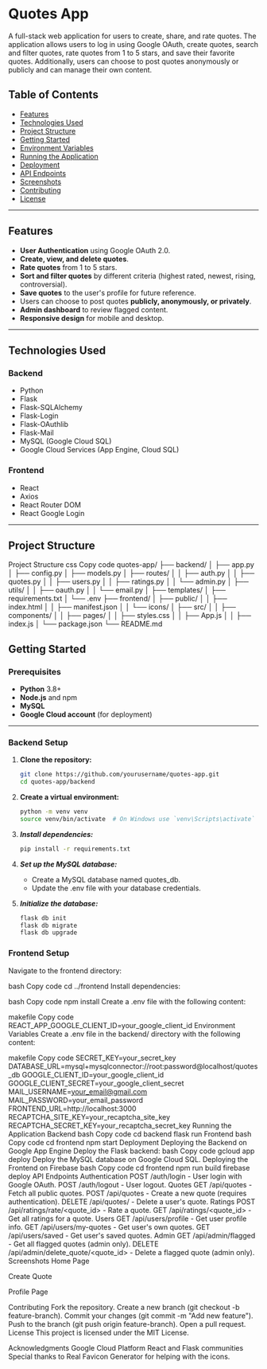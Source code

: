 # Quotes App

A full-stack web application for users to create, share, and rate quotes. The application allows users to log in using Google OAuth, create quotes, search and filter quotes, rate quotes from 1 to 5 stars, and save their favorite quotes. Additionally, users can choose to post quotes anonymously or publicly and can manage their own content.

## Table of Contents
- [Features](#features)
- [Technologies Used](#technologies-used)
- [Project Structure](#project-structure)
- [Getting Started](#getting-started)
- [Environment Variables](#environment-variables)
- [Running the Application](#running-the-application)
- [Deployment](#deployment)
- [API Endpoints](#api-endpoints)
- [Screenshots](#screenshots)
- [Contributing](#contributing)
- [License](#license)

---

## Features
- **User Authentication** using Google OAuth 2.0.
- **Create, view, and delete quotes**.
- **Rate quotes** from 1 to 5 stars.
- **Sort and filter quotes** by different criteria (highest rated, newest, rising, controversial).
- **Save quotes** to the user's profile for future reference.
- Users can choose to post quotes **publicly, anonymously, or privately**.
- **Admin dashboard** to review flagged content.
- **Responsive design** for mobile and desktop.

---

## Technologies Used
### Backend
- Python
- Flask
- Flask-SQLAlchemy
- Flask-Login
- Flask-OAuthlib
- Flask-Mail
- MySQL (Google Cloud SQL)
- Google Cloud Services (App Engine, Cloud SQL)

### Frontend
- React
- Axios
- React Router DOM
- React Google Login

---

## Project Structure
Project Structure
css
Copy code
quotes-app/
├── backend/
│   ├── app.py
│   ├── config.py
│   ├── models.py
│   ├── routes/
│   │   ├── auth.py
│   │   ├── quotes.py
│   │   ├── users.py
│   │   ├── ratings.py
│   │   └── admin.py
│   ├── utils/
│   │   ├── oauth.py
│   │   └── email.py
│   ├── templates/
│   ├── requirements.txt
│   └── .env
├── frontend/
│   ├── public/
│   │   ├── index.html
│   │   ├── manifest.json
│   │   └── icons/
│   ├── src/
│   │   ├── components/
│   │   ├── pages/
│   │   ├── styles.css
│   │   ├── App.js
│   │   ├── index.js
│   └── package.json
└── README.md
## Getting Started

### Prerequisites
- **Python** 3.8+
- **Node.js** and npm
- **MySQL**
- **Google Cloud account** (for deployment)

---

### Backend Setup

1. **Clone the repository:**
   ```bash
   git clone https://github.com/yourusername/quotes-app.git
   cd quotes-app/backend
   
2. **Create a virtual environment:**

   ```bash
   python -m venv venv
   source venv/bin/activate  # On Windows use `venv\Scripts\activate`
   
3. ***Install dependencies:***
   ```bash
   pip install -r requirements.txt
   
4. ***Set up the MySQL database:***

   - Create a MySQL database named quotes_db.
   - Update the .env file with your database credentials.
5. ***Initialize the database:***

   ```bash
   flask db init
   flask db migrate
   flask db upgrade

### Frontend Setup
Navigate to the frontend directory:

bash
Copy code
cd ../frontend
Install dependencies:

bash
Copy code
npm install
Create a .env file with the following content:

makefile
Copy code
REACT_APP_GOOGLE_CLIENT_ID=your_google_client_id
Environment Variables
Create a .env file in the backend/ directory with the following content:

makefile
Copy code
SECRET_KEY=your_secret_key
DATABASE_URL=mysql+mysqlconnector://root:password@localhost/quotes_db
GOOGLE_CLIENT_ID=your_google_client_id
GOOGLE_CLIENT_SECRET=your_google_client_secret
MAIL_USERNAME=your_email@gmail.com
MAIL_PASSWORD=your_email_password
FRONTEND_URL=http://localhost:3000
RECAPTCHA_SITE_KEY=your_recaptcha_site_key
RECAPTCHA_SECRET_KEY=your_recaptcha_secret_key
Running the Application
Backend
bash
Copy code
cd backend
flask run
Frontend
bash
Copy code
cd frontend
npm start
Deployment
Deploying the Backend on Google App Engine
Deploy the Flask backend:
bash
Copy code
gcloud app deploy
Deploy the MySQL database on Google Cloud SQL.
Deploying the Frontend on Firebase
bash
Copy code
cd frontend
npm run build
firebase deploy
API Endpoints
Authentication
POST /auth/login - User login with Google OAuth.
POST /auth/logout - User logout.
Quotes
GET /api/quotes - Fetch all public quotes.
POST /api/quotes - Create a new quote (requires authentication).
DELETE /api/quotes/<id> - Delete a user's quote.
Ratings
POST /api/ratings/rate/<quote_id> - Rate a quote.
GET /api/ratings/<quote_id> - Get all ratings for a quote.
Users
GET /api/users/profile - Get user profile info.
GET /api/users/my-quotes - Get user's own quotes.
GET /api/users/saved - Get user's saved quotes.
Admin
GET /api/admin/flagged - Get all flagged quotes (admin only).
DELETE /api/admin/delete_quote/<quote_id> - Delete a flagged quote (admin only).
Screenshots
Home Page

Create Quote

Profile Page

Contributing
Fork the repository.
Create a new branch (git checkout -b feature-branch).
Commit your changes (git commit -m "Add new feature").
Push to the branch (git push origin feature-branch).
Open a pull request.
License
This project is licensed under the MIT License.

Acknowledgments
Google Cloud Platform
React and Flask communities
Special thanks to Real Favicon Generator for helping with the icons.
